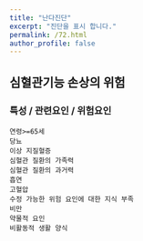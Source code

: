 ```yaml
---
title: "난다진단"
excerpt: "진단을 표시 합니다."
permalink: /72.html
author_profile: false
---
```

## 심혈관기능 손상의 위험




### 특성 / 관련요인 / 위험요인

>                

    연령>=65세
    당뇨
    이상 지질혈증
    심혈관 질환의 가족력
    심혈관 질환의 과거력
    흡연
    고혈압
    수정 가능한 위험 요인에 대한 지식 부족
    비만
    약물적 요인
    비활동적 생활 양식



